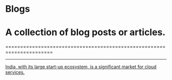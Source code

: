 # Blogs
# A collection of blog posts or articles.
======================================================================

----------------------------------------------------------------------



<a href="https://www.linkedin.com/pulse/india-its-large-start-up-ecosystem-rohiit-yaddav" target="_blank" rel="noreferrer">India, with its large start-up ecosystem, is a significant market for cloud services.</a><br />









